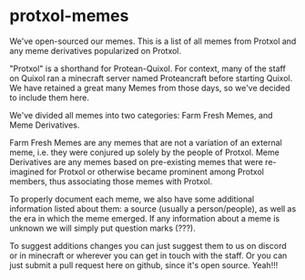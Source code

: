 # protxol-memes
We've open-sourced our memes. This is a list of all memes from Protxol and any meme derivatives popularized on Protxol.

"Protxol" is a shorthand for Protean-Quixol. For context, many of the staff on Quixol ran a minecraft server named Proteancraft before starting Quixol. We have retained a great many Memes from those days, so we've decided to include them here. 

We've divided all memes into two categories: Farm Fresh Memes, and Meme Derivatives. 

Farm Fresh Memes are any memes that are not a variation of an external meme, i.e. they were conjured up solely by the people of Protxol. 
Meme Derivatives are any memes based on pre-existing memes that were re-imagined for Protxol or otherwise became prominent among Protxol members, thus associating those memes with Protxol. 

To properly document each meme, we also have some additional information listed about them: a source (usually a person/people), as well as the era in which the meme emerged. If any information about a meme is unknown we will simply put question marks (???).

To suggest additions changes you can just suggest them to us on discord or in minecraft or wherever you can get in touch with the staff. Or you can just submit a pull request here on github, since it's open source. Yeah!!!
